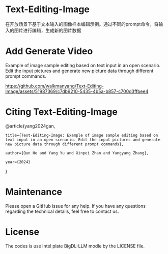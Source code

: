 # Text-Editing-Image
在开放场景下基于文本输入的图像样本编辑示例。通过不同的prompt命令，将输入的图片进行编辑，生成新的图片数据
# Add Generate Video
Example of image sample editing based on text input in an open scenario. Edit the input pictures and generate new picture data through different prompt commands.

https://github.com/walkmanyang/Text-Editing-Image/assets/51987369/c7db9210-5435-4b5a-b857-c700d3ffbee4

# Citing Text-Editing-Image

  @article{yang2024gan,
  
    title={Text-Editing-Image: Example of image sample editing based on text input in an open scenario. Edit the input pictures and generate new picture data through different prompt commands},
    
    author={Qun He and Yang Yu and Xinpei Zhan and Yangyang Zhang},
    
    year={2024}
    
  }

# Maintenance

  Please open a GitHub issue for any help. If you have any questions regarding the technical details, feel free to contact us.

# License
  The codes is use  Intel  plate  BigDL-LLM modle by the LICENSE file.

